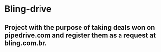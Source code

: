 # Bling-drive

## Project with the purpose of taking deals won on pipedrive.com and register them as a request at bling.com.br.
